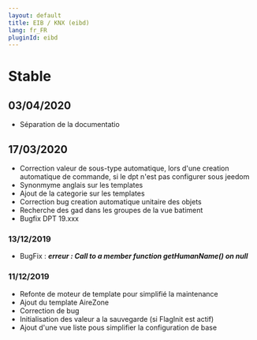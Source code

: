 ```yaml
---
layout: default
title: EIB / KNX (eibd)
lang: fr_FR
pluginId: eibd
---
```


# Stable

## 03/04/2020

* Séparation de la documentatio

## 17/03/2020

* Correction valeur de sous-type automatique, lors d'une creation automatique de commande, si le dpt n'est pas configurer sous jeedom
* Synonmyme anglais sur les templates
* Ajout de la categorie sur les templates
* Correction bug creation automatique unitaire des objets
* Recherche des gad dans les groupes de la vue batiment
* Bugfix DPT 19.xxx

### 13/12/2019 

* BugFix : ***erreur : Call to a member function getHumanName() on null***

### 11/12/2019

* Refonte de moteur de template pour simplifié la maintenance
* Ajout du template AireZone
* Correction de bug
* Initialisation des valeur a la sauvegarde (si FlagInit est actif)
* Ajout d'une vue liste pous simplifier la configuration de base
